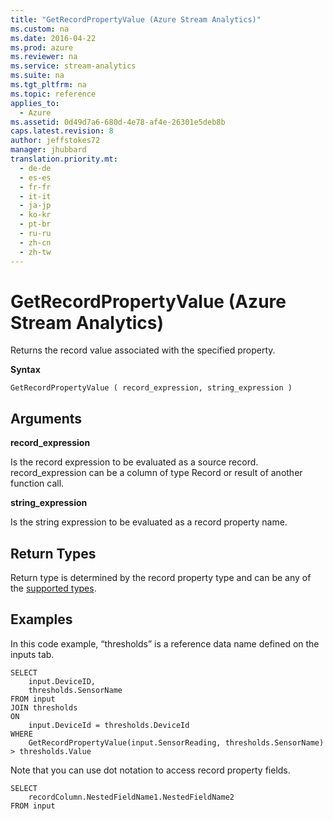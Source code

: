 ```yaml
---
title: "GetRecordPropertyValue (Azure Stream Analytics)"
ms.custom: na
ms.date: 2016-04-22
ms.prod: azure
ms.reviewer: na
ms.service: stream-analytics
ms.suite: na
ms.tgt_pltfrm: na
ms.topic: reference
applies_to: 
  - Azure
ms.assetid: 0d49d7a6-680d-4e78-af4e-26301e5deb8b
caps.latest.revision: 8
author: jeffstokes72
manager: jhubbard
translation.priority.mt: 
  - de-de
  - es-es
  - fr-fr
  - it-it
  - ja-jp
  - ko-kr
  - pt-br
  - ru-ru
  - zh-cn
  - zh-tw
---
```

# GetRecordPropertyValue (Azure Stream Analytics)
  Returns the record value associated with the specified property.  
  
 **Syntax**  
  
```  
GetRecordPropertyValue ( record_expression, string_expression )  
```  
  
## Arguments  
 **record_expression**  
  
 Is the record expression to be evaluated as a source record. record_expression can be a column of type Record or result of another function call.  
  
 **string_expression**  
  
 Is the string expression to be evaluated as a record property name.  
  
## Return Types  
 Return type is determined by the record property type and can be any of the [supported types](https://msdn.microsoft.com/en-us/library/azure/dn835065.aspx).  
  
## Examples  
 In this code example, “thresholds” is a reference data name defined on the inputs tab.  
  
```  
SELECT   
    input.DeviceID,  
    thresholds.SensorName  
FROM input  
JOIN thresholds   
ON  
    input.DeviceId = thresholds.DeviceId  
WHERE  
    GetRecordPropertyValue(input.SensorReading, thresholds.SensorName) > thresholds.Value  
```  
  
 Note that you can use dot notation to access record property fields.  
  
```  
SELECT   
    recordColumn.NestedFieldName1.NestedFieldName2  
FROM input  
  
```  
  
  